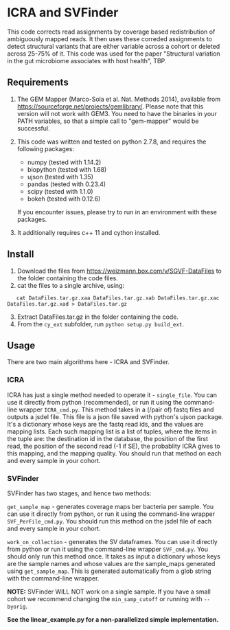 # ICRA and SVFinder

This code corrects read assignments by coverage based redistribution
of ambiguously mapped reads. It then uses these correded assignments
to detect structural variants that are either variable across a cohort
or deleted across 25-75% of it. 
This code was used for the paper "Structural variation in the gut 
microbiome associates with host health", TBP. 


## Requirements

1.  The GEM Mapper (Marco-Sola et al. Nat. Methods 2014), available 
    from https://sourceforge.net/projects/gemlibrary/. Please note 
    that this version will not work with GEM3. You need to have the 
    binaries in your PATH variables, so that a simple call to 
    "gem-mapper" would be successful.
2.  This code was written and tested on python 2.7.8, and requires the following packages:
    - numpy (tested with 1.14.2)
    - biopython (tested with 1.68)
    - ujson (tested with 1.35)
    - pandas (tested with 0.23.4)
    - scipy (tested with 1.1.0)
    - bokeh (tested with 0.12.6)

    If you encounter issues, please try to run in an environment with
    these packages.
3. It additionally requires c++ 11 and cython installed.
    
## Install

1. Download the files from https://weizmann.box.com/v/SGVF-DataFiles 
   to the folder containing the code files. 
2. cat the files to a single archive, using: 
```
   cat DataFiles.tar.gz.xaa DataFiles.tar.gz.xab DataFiles.tar.gz.xac DataFiles.tar.gz.xad > DataFiles.tar.gz
```
3. Extract DataFiles.tar.gz in the folder containing the code. 
4. From the ```cy_ext``` subfolder, run ```python setup.py build_ext```.

## Usage

There are two main algorithms here - ICRA and SVFinder.

### ICRA
ICRA has just a single method needed to operate it - ```single_file```. You 
can use it directly from python (recommended), or run it using the 
command-line wrapper ```ICRA_cmd.py```. This method takes in a (/pair of) 
fastq files and outputs a jsdel file. This file is a json file saved
with python's ujson package. It's a dictionary whose keys are the fastq
read ids, and the values are mapping lists. Each such mapping list is
a list of tuples, where the items in the tuple are: the destination id
in the database, the position of the first read, the position of the 
second read (-1 if SE), the probablity ICRA gives to this mapping, 
and the mapping quality.
You should run that method on each and every sample in your cohort.

### SVFinder
SVFinder has two stages, and hence two methods:

```get_sample_map``` - generates coverage maps ber bacteria per sample. You 
can use it directly from python, or run it using the command-line 
wrapper ```SVF_PerFile_cmd.py```. You should run this method on the jsdel file
of each and every sample in your cohort.

```work_on_collection``` - generates the SV dataframes. You can use it
directly from python or run it using the command-line wrapper ```SVF_cmd.py```.
You should only run this method once. It takes as input a dictionary
whose keys are the sample names and whose values are the sample_maps 
generated using ```get_sample_map```. This is generated automatically from a
glob string with the command-line wrapper.

**NOTE:** SVFinder WILL NOT work on a single sample. If you have a small 
cohort we recommend changing the ```min_samp_cutoff``` or running with ```--byorig```.


**See the linear_example.py for a non-parallelized simple implementation.**

